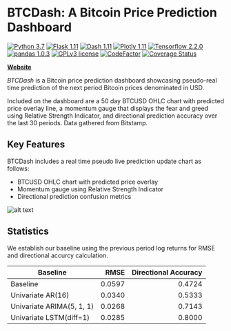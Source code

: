 # BTCDash: A Bitcoin Price Prediction Dashboard
[![Python 3.7](https://img.shields.io/badge/python-3.7.4-blue.svg)](https://www.python.org/downloads/release/python-374/)
[![Flask 1.11](https://img.shields.io/badge/flask-1.1.1-blue.svg)](https://flask.palletsprojects.com/en/1.1.x/)
[![Dash 1.11](https://img.shields.io/badge/dash-1.11.0-blue.svg)](https://github.com/plotly/dash/)
[![Plotly 1.11](https://img.shields.io/badge/plotly-4.6.0-blue.svg)](https://github.com/plotly/plotly.py)
[![Tensorflow 2.2.0](https://img.shields.io/badge/tensorflow-2.2.0-blue.svg)](https://github.com/tensorflow/tensorflow)
[![pandas 1.0.3](https://img.shields.io/badge/pandas-1.0.3-blue.svg)](https://github.com/pandas-dev/pandas)
[![GPLv3 license](https://img.shields.io/badge/License-GPLv3-blue.svg)](http://perso.crans.org/besson/LICENSE.html)
[![CodeFactor](https://www.codefactor.io/repository/github/leehanchung/btc_dash/badge)](https://www.codefactor.io/repository/github/leehanchung/btc_dash)
[![Coverage Status](https://coveralls.io/repos/github/leehanchung/btc_dash/badge.svg?branch=master)](https://coveralls.io/github/leehanchung/btc_dash?branch=master)

[**Website**](https://dry-shore-97069.herokuapp.com/)

*BTCDash* is a Bitcoin price prediction dashboard showcasing pseudo-real time prediction of the next period Bitcoin prices denominated in USD. 

Included on the dashboard are a 50 day BTCUSD OHLC chart with predicted price overlay line, a momentum gauge that displays the fear and greed using Relative Strength Indicator, and directional prediction accuracy over the last 30 periods. Data gathered from Bitstamp.


## Key Features

BTCDash includes a real time pseudo live prediction update chart as follows:

- BTCUSD OHLC chart with predicted price overlay
- Momentum gauge using Relative Strength Indicator
- Directional prediction confusion metrics

![alt text](btc_dash/assets/btcdash1.gif)

## Statistics

We establish our baseline using the previous period log returns for RMSE and directional accurcy calculation. 

| Baseline | RMSE | Directional Accuracy |
| ------------- |-------------:| -----:|
| Baseline      | 0.0597 | 0.4724 |
| Univariate AR(16)      | 0.0340 | 0.5333 |
| Univariate ARIMA(5, 1, 1)      | 0.0268 |   0.7143 |
| Univariate LSTM(diff=1)      | 0.0285 |   0.8000 |
